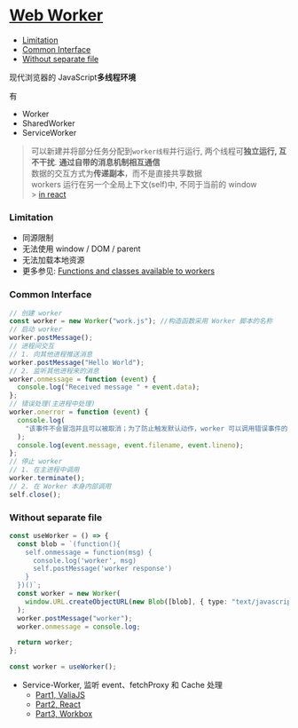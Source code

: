 # [Web Worker](https://developer.mozilla.org/en-US/docs/Web/API/Web_Workers_API)

<!-- TOC -->

- [Limitation](#limitation)
- [Common Interface](#common-interface)
- [Without separate file](#without-separate-file)

<!-- /TOC -->

现代浏览器的 JavaScript**多线程环境**

有

- Worker
- SharedWorker
- ServiceWorker

> 可以新建并将部分任务分配到`worker线程`并行运行, 两个线程可**独立运行, 互不干扰**. **通过自带的消息机制相互通信**<br>
> 数据的交互方式为**传递副本**，而不是直接共享数据<br>
> workers 运行在另一个全局上下文(self)中, 不同于当前的 window<br> > [in react](https://github.com/async-library/react-webworker/blob/master/src/index.js)

### Limitation

- 同源限制
- 无法使用 window / DOM / parent
- 无法加载本地资源
- 更多参见: [Functions and classes available to workers](https://developer.mozilla.org/en-US/docs/Web/API/Web_Workers_API/Functions_and_classes_available_to_workers)

### Common Interface

```js
// 创建 worker
const worker = new Worker("work.js"); //构造函数采用 Worker 脚本的名称
// 启动 worker
worker.postMessage();
// 进程间交互
// 1. 向其他进程推送消息
worker.postMessage("Hello World");
// 2. 监听其他进程来的消息
worker.onmessage = function (event) {
  console.log("Received message " + event.data);
};
// 错误处理(主进程中处理)
worker.onerror = function (event) {
  console.log(
    "该事件不会冒泡并且可以被取消；为了防止触发默认动作，worker 可以调用错误事件的 preventDefault()方法",
  );
  console.log(event.message, event.filename, event.lineno);
};
// 停止 worker
// 1. 在主进程中调用
worker.terminate();
// 2. 在 Worker 本身内部调用
self.close();
```

### Without separate file

```typescript
const useWorker = () => {
  const blob = `(function(){
    self.onmessage = function(msg) {
      console.log('worker', msg)
      self.postMessage('worker response')
    }
  })()`;
  const worker = new Worker(
    window.URL.createObjectURL(new Blob([blob], { type: "text/javascript" })),
  );
  worker.postMessage("worker");
  worker.onmessage = console.log;

  return worker;
};

const worker = useWorker();
```

- Service-Worker, 监听 event、fetchProxy 和 Cache 处理
  - [Part1, ValiaJS](https://ithelp.ithome.com.tw/articles/10216819)
  - [Part2, React](https://juejin.im/post/6881616183158636552)
  - [Part3, Workbox](https://developers.google.cn/web/tools/workbox)